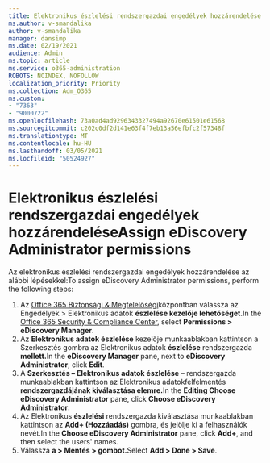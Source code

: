 ```yaml
---
title: Elektronikus észlelési rendszergazdai engedélyek hozzárendelése
ms.author: v-smandalika
author: v-smandalika
manager: dansimp
ms.date: 02/19/2021
audience: Admin
ms.topic: article
ms.service: o365-administration
ROBOTS: NOINDEX, NOFOLLOW
localization_priority: Priority
ms.collection: Adm_O365
ms.custom:
- "7363"
- "9000722"
ms.openlocfilehash: 73a0ad4ad9296343327494a92670e61501e61568
ms.sourcegitcommit: c202c0df2d141e63f4f7eb13a56efbfc2f57348f
ms.translationtype: MT
ms.contentlocale: hu-HU
ms.lasthandoff: 03/05/2021
ms.locfileid: "50524927"
---
```

# <a name="assign-ediscovery-administrator-permissions"></a><span data-ttu-id="c6556-102">Elektronikus észlelési rendszergazdai engedélyek hozzárendelése</span><span class="sxs-lookup"><span data-stu-id="c6556-102">Assign eDiscovery Administrator permissions</span></span>

<span data-ttu-id="c6556-103">Az elektronikus észlelési rendszergazdai engedélyek hozzárendelése az alábbi lépésekkel:</span><span class="sxs-lookup"><span data-stu-id="c6556-103">To assign eDiscovery Administrator permissions, perform the following steps:</span></span>

1. <span data-ttu-id="c6556-104">Az [Office 365 Biztonsági & Megfelelőségi](https://sip.protection.office.com/)központban válassza az Engedélyek > Elektronikus adatok **észlelése kezelője lehetőséget.**</span><span class="sxs-lookup"><span data-stu-id="c6556-104">In the [Office 365 Security & Compliance Center](https://sip.protection.office.com/), select **Permissions > eDiscovery Manager**.</span></span>
2. <span data-ttu-id="c6556-105">Az **Elektronikus adatok észlelése** kezelője munkaablakban kattintson a Szerkesztés gombra az Elektronikus adatok **észlelése** rendszergazda **mellett.**</span><span class="sxs-lookup"><span data-stu-id="c6556-105">In the **eDiscovery Manager** pane, next to **eDiscovery Administrator**, click **Edit**.</span></span>
3. <span data-ttu-id="c6556-106">A **Szerkesztés – Elektronikus adatok észlelése** – rendszergazda munkaablakban kattintson az Elektronikus adatokfelfelmentés **rendszergazdájának kiválasztása elemre.**</span><span class="sxs-lookup"><span data-stu-id="c6556-106">In the **Editing Choose eDiscovery Administrator** pane, click **Choose eDiscovery Administrator**.</span></span>
4. <span data-ttu-id="c6556-107">Az Elektronikus **észlelési** rendszergazda kiválasztása munkaablakban kattintson az **Add+ (Hozzáadás)** gombra, és jelölje ki a felhasználók nevét.</span><span class="sxs-lookup"><span data-stu-id="c6556-107">In the **Choose eDiscovery Administrator** pane, click **Add+**, and then select the users' names.</span></span>
5. <span data-ttu-id="c6556-108">Válassza **a > Mentés > gombot.**</span><span class="sxs-lookup"><span data-stu-id="c6556-108">Select **Add > Done > Save**.</span></span>